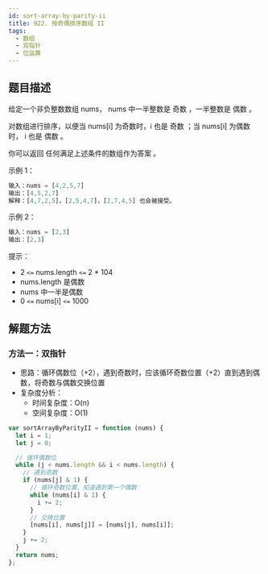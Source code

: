 ```yaml
---
id: sort-array-by-parity-ii
title: 922. 按奇偶排序数组 II
tags:
  - 数组
  - 双指针
  - 位运算
---
```


## 题目描述

给定一个非负整数数组 nums， nums 中一半整数是 奇数 ，一半整数是 偶数 。

对数组进行排序，以便当 nums[i] 为奇数时，i 也是 奇数 ；当 nums[i] 为偶数时， i 也是 偶数 。

你可以返回 任何满足上述条件的数组作为答案 。

示例 1：

```js
输入：nums = [4,2,5,7]
输出：[4,5,2,7]
解释：[4,7,2,5]，[2,5,4,7]，[2,7,4,5] 也会被接受。
```

示例 2：

```js
输入：nums = [2,3]
输出：[2,3]
```

提示：

- 2 `<=` nums.length `<=` 2 \* 104
- nums.length 是偶数
- nums 中一半是偶数
- 0 `<=` nums[i] `<=` 1000

## 解题方法

### 方法一：双指针

- 思路：循环偶数位（+2），遇到奇数时，应该循环奇数位置（+2）直到遇到偶数，将奇数与偶数交换位置
- 复杂度分析：
  - 时间复杂度：O(n)
  - 空间复杂度：O(1)

```js
var sortArrayByParityII = function (nums) {
  let i = 1;
  let j = 0;

  // 循环偶数位
  while (j < nums.length && i < nums.length) {
    // 遇到奇数
    if (nums[j] & 1) {
      // 循环奇数位置，知道遇到第一个偶数
      while (nums[i] & 1) {
        i += 2;
      }
      // 交换位置
      [nums[i], nums[j]] = [nums[j], nums[i]];
    }
    j += 2;
  }
  return nums;
};
```
